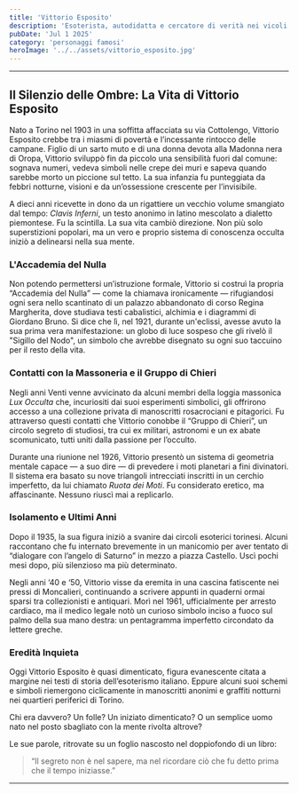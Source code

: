 ```yaml
---
title: 'Vittorio Esposito'
description: 'Esoterista, autodidatta e cercatore di verità nei vicoli dimenticati della Torino novecentesca'
pubDate: 'Jul 1 2025'
category: 'personaggi famosi'
heroImage: '../../assets/vittorio_esposito.jpg'
---
```


<hr>
<h2>Il Silenzio delle Ombre: La Vita di Vittorio Esposito</h2>

Nato a Torino nel 1903 in una soffitta affacciata su via Cottolengo, Vittorio Esposito crebbe tra i miasmi di povertà e l’incessante rintocco delle campane. Figlio di un sarto muto e di una donna devota alla Madonna nera di Oropa, Vittorio sviluppò fin da piccolo una sensibilità fuori dal comune: sognava numeri, vedeva simboli nelle crepe dei muri e sapeva quando sarebbe morto un piccione sul tetto. La sua infanzia fu punteggiata da febbri notturne, visioni e da un’ossessione crescente per l’invisibile.

A dieci anni ricevette in dono da un rigattiere un vecchio volume smangiato dal tempo: _Clavis Inferni_, un testo anonimo in latino mescolato a dialetto piemontese. Fu la scintilla. La sua vita cambiò direzione. Non più solo superstizioni popolari, ma un vero e proprio sistema di conoscenza occulta iniziò a delinearsi nella sua mente.

### L'Accademia del Nulla

Non potendo permettersi un’istruzione formale, Vittorio si costruì la propria “Accademia del Nulla” — come la chiamava ironicamente — rifugiandosi ogni sera nello scantinato di un palazzo abbandonato di corso Regina Margherita, dove studiava testi cabalistici, alchimia e i diagrammi di Giordano Bruno. Si dice che lì, nel 1921, durante un'eclissi, avesse avuto la sua prima vera manifestazione: un globo di luce sospeso che gli rivelò il "Sigillo del Nodo", un simbolo che avrebbe disegnato su ogni suo taccuino per il resto della vita.

### Contatti con la Massoneria e il Gruppo di Chieri

Negli anni Venti venne avvicinato da alcuni membri della loggia massonica _Lux Occulta_ che, incuriositi dai suoi esperimenti simbolici, gli offrirono accesso a una collezione privata di manoscritti rosacrociani e pitagorici. Fu attraverso questi contatti che Vittorio conobbe il “Gruppo di Chieri”, un circolo segreto di studiosi, tra cui ex militari, astronomi e un ex abate scomunicato, tutti uniti dalla passione per l’occulto.

Durante una riunione nel 1926, Vittorio presentò un sistema di geometria mentale capace — a suo dire — di prevedere i moti planetari a fini divinatori. Il sistema era basato su nove triangoli intrecciati inscritti in un cerchio imperfetto, da lui chiamato _Ruota dei Moti_. Fu considerato eretico, ma affascinante. Nessuno riuscì mai a replicarlo.

### Isolamento e Ultimi Anni

Dopo il 1935, la sua figura iniziò a svanire dai circoli esoterici torinesi. Alcuni raccontano che fu internato brevemente in un manicomio per aver tentato di “dialogare con l’angelo di Saturno” in mezzo a piazza Castello. Uscì pochi mesi dopo, più silenzioso ma più determinato.

Negli anni ‘40 e ‘50, Vittorio visse da eremita in una cascina fatiscente nei pressi di Moncalieri, continuando a scrivere appunti in quaderni ormai sparsi tra collezionisti e antiquari. Morì nel 1961, ufficialmente per arresto cardiaco, ma il medico legale notò un curioso simbolo inciso a fuoco sul palmo della sua mano destra: un pentagramma imperfetto circondato da lettere greche.

### Eredità Inquieta

Oggi Vittorio Esposito è quasi dimenticato, figura evanescente citata a margine nei testi di storia dell’esoterismo italiano. Eppure alcuni suoi schemi e simboli riemergono ciclicamente in manoscritti anonimi e graffiti notturni nei quartieri periferici di Torino.

Chi era davvero? Un folle? Un iniziato dimenticato? O un semplice uomo nato nel posto sbagliato con la mente rivolta altrove?

Le sue parole, ritrovate su un foglio nascosto nel doppiofondo di un libro:

> “Il segreto non è nel sapere, ma nel ricordare ciò che fu detto prima che il tempo iniziasse.”

<hr>
